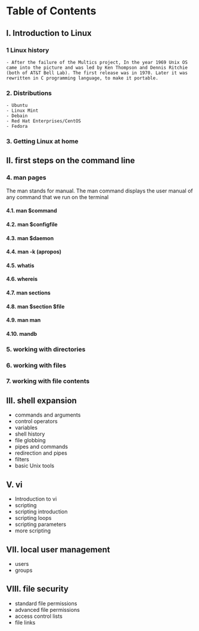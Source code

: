 # Table of Contents

## I. Introduction to Linux
 ### 1 Linux history 
    - After the failure of the Multics project, In the year 1969 Unix OS came into the picture and was led by Ken Thompson and Dennis Ritchie (both of AT&T Bell Lab). The first release was in 1970. Later it was rewritten in C programming language, to make it portable.    
 ### 2. Distributions 
    - Ubuntu
    - Linux Mint
    - Debain
    - Red Hat Enterprises/CentOS
    - Fedora
 ### 3. Getting Linux at home 

## II. first steps on the command line 
 ### 4. man pages 
<p>The man stands for manual. 
The man command displays the user manual of any command that we run on the terminal</p>

#### 4.1. man $command

#### 4.2. man $configfile

#### 4.3. man $daemon

#### 4.4.  man -k (apropos)

#### 4.5. whatis

#### 4.6. whereis

#### 4.7. man sections

#### 4.8. man $section $file

#### 4.9. man man

#### 4.10. mandb

### 5. working with directories 
### 6. working with files 
### 7. working with file contents 

## III. shell expansion 
 - commands and arguments 
 - control operators 
 - variables 
 - shell history 
 - file globbing 
 - pipes and commands 
 - redirection and pipes 
 - filters 
 - basic Unix tools

## V. vi 
 - Introduction to vi
 - scripting 
 - scripting introduction 
 - scripting loops 
 - scripting parameters 
 - more scripting 

## VII. local user management 
 - users 
 - groups 

## VIII. file security
 - standard file permissions 
 - advanced file permissions 
 - access control lists
 - file links
